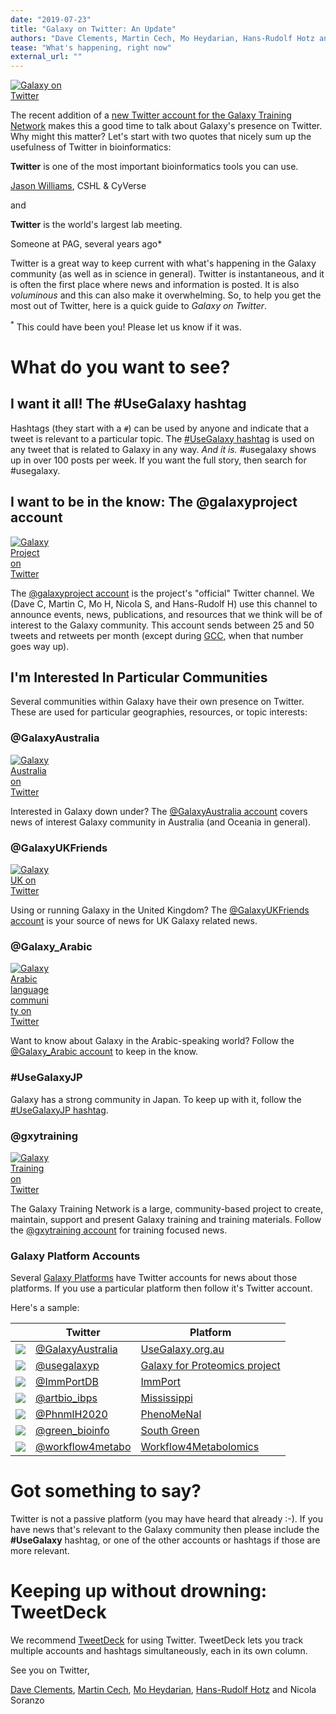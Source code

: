 ```yaml
---
date: "2019-07-23"
title: "Galaxy on Twitter: An Update"
authors: "Dave Clements, Martin Cech, Mo Heydarian, Hans-Rudolf Hotz and Nicola Soranzo"
tease: "What's happening, right now"
external_url: ""
---
```


[<img class="float-right" style="max-width: 100px" src="/src/images/logos/TwitterBird300.png" alt="Galaxy on Twitter" />](https://twitter.com/hashtag/UseGalaxy)

The recent addition of a [new Twitter account for the Galaxy Training Network](https://twitter.com/gxytraining) makes this a good time to talk about Galaxy's presence on Twitter.  Why might this matter?  Let's start with two quotes that nicely sum up the usefulness of Twitter in bioinformatics:

<div class="blockquote trim-p">

**Twitter** is one of the most important bioinformatics tools you can use.

<footer class="blockquote-footer trim-p inline-p">

[Jason Williams](https://www.dnalc.org/about/staff/williams.html), CSHL & CyVerse

</footer>
</div>

and

<div class="blockquote trim-p">

**Twitter** is the world's largest lab meeting.

<footer class="blockquote-footer trim-p">Someone at PAG, several years ago*</footer>
</div>

Twitter is a great way to keep current with what's happening in the Galaxy community (as well as in science in general). Twitter is instantaneous, and it is often the first place where news and information is posted.  It is also *voluminous* and this can also make it overwhelming.  So, to help you get the most out of Twitter, here is a quick guide to *Galaxy on Twitter*.

<sup>*</sup> This could have been you!  Please let us know if it was.

# What do you want to see?

## I want it all!  The #UseGalaxy hashtag

Hashtags (they start with a `#`) can be used by anyone and indicate that a tweet is relevant to a particular topic.  The [#UseGalaxy hashtag](https://twitter.com/hashtag/UseGalaxy) is used on any tweet that is related to Galaxy in any way.  *And it is.*  #usegalaxy shows up in over 100 posts per week.  If you want the full story, then search for #usegalaxy.

## I want to be in the know: The @galaxyproject account

[<img class="float-right" style="max-width: 64px" src="/src/images/galaxy-logos/galaxy_project_logo_square_no_text.png" alt="Galaxy Project on Twitter" />](https://twitter.com/galaxyproject)

The [@galaxyproject account](https://twitter.com/galaxyproject) is the project's "official" Twitter channel.  We (Dave C, Martin C, Mo H, Nicola S, and Hans-Rudolf H) use this channel to announce events, news, publications, and resources that we think will be of interest to the Galaxy community.  This account sends between 25 and 50 tweets and retweets per month (except during [GCC](https://galaxyproject.org/gcc/), when that number goes way up).

## I'm Interested In Particular Communities

Several communities within Galaxy have their own presence on Twitter.  These are used for particular geographies, resources, or topic interests:

### @GalaxyAustralia

[<img class="float-right" style="max-width: 64px" src="/src/images/logos/GalaxyAustralia-square.jpg" alt="Galaxy Australia on Twitter" />](https://twitter.com/GalaxyAustralia)

Interested in Galaxy down under?  The [@GalaxyAustralia account](https://twitter.com/GalaxyAustralia) covers news of interest Galaxy community in Australia (and Oceania in general). 

### @GalaxyUKFriends

[<img class="float-right" style="max-width: 64px" src="/src/images/logos/GalaxyUKFriends.png" alt="Galaxy UK on Twitter" />](https://twitter.com/GalaxyUKFriends)

Using or running Galaxy in the United Kingdom?  The [@GalaxyUKFriends account](https://twitter.com/GalaxyUKFriends) is your source of news for UK Galaxy related news.

### @Galaxy_Arabic

[<img class="float-right" style="max-width: 64px" src="/src/images/logos/galaxy-arabic.jpg" alt="Galaxy Arabic language community on Twitter" />](https://twitter.com/Galaxy_Arabic)

Want to know about Galaxy in the Arabic-speaking world?  Follow the [@Galaxy_Arabic account](https://twitter.com/Galaxy_Arabic) to keep in the know.

### #UseGalaxyJP

Galaxy has a strong community in Japan.  To keep up with it, follow the [#UseGalaxyJP hashtag](https://twitter.com/hashtag/UseGalaxyJP).

### @gxytraining

[<img class="float-right" style="max-width: 64px" src="/src/images/galaxy-logos/GTNStarBars300.png" alt="Galaxy Training on Twitter" />](https://twitter.com/gxytraining)

The Galaxy Training Network is a large, community-based project to create, maintain, support and present Galaxy training and training materials.  Follow the [@gxytraining account](https://twitter.com/gxytraining) for training focused news.

### Galaxy Platform Accounts

Several [Galaxy Platforms](/src/use) have Twitter accounts for news about those platforms.  If you use a particular platform then follow it's Twitter account.

Here's a sample:

|       | Twitter | Platform |
| ----- | ------- | -------- |
| [<img style="max-width: 40px" src="/src/images/logos/GalaxyAustralia-square.jpg" />](https://twitter.com/GalaxyAustralia) |  [@GalaxyAustralia](https://twitter.com/GalaxyAustralia) | [UseGalaxy.org.au](https://usegalaxy.org.au/) |
| [<img style="max-width: 40px" src="/src/images/logos/GalaxyPLogo.png" />](https://twitter.com/usegalaxyp) | [@usegalaxyp](https://twitter.com/usegalaxyp) | [Galaxy for Proteomics project](http://galaxyp.org/) |
| [<img style="max-width: 40px" src="/src/use/immport-galaxy/immport-project-logo-symbol.png" />](https://twitter.com/immportdb) | [@ImmPortDB](https://twitter.com/immportdb) | [ImmPort](https://www.immportgalaxy.org/) |
| [<img style="max-width: 40px" src="/src/use/mississippi/artbio-logo-square.jpg" />](https://twitter.com/artbio_ibps) | [@artbio_ibps](https://twitter.com/artbio_ibps) | [Mississippi](https://mississippi.snv.jussieu.fr/) |
| [<img style="max-width: 40px" src="/src/use/phenomenal/phenomenal-logo-square.png" />](https://twitter.com/phnmlh2020) | [@PhnmlH2020](https://twitter.com/phnmlh2020) | [PhenoMeNal](http://public.phenomenal-h2020.eu/) | 
| [<img style="max-width: 40px" src="/src/use/archive/south-green/south-green-twitter.jpg" />](https://twitter.com/green_bioinfo) | [@green_bioinfo](https://twitter.com/green_bioinfo) | [South Green](https://southgreen.fr/) |
| [<img style="max-width: 40px" src="/src/use/workflow4metabolomics/w4m-twitter.jpg" />](https://twitter.com/workflow4metabo) | [@workflow4metabo](https://twitter.com/workflow4metabo) | [Workflow4Metabolomics](https://galaxy.workflow4metabolomics.org) | 

# Got something to say?

Twitter is not a passive platform (you may have heard that already :-).  If you have news that's relevant to the Galaxy community then please include the **#UseGalaxy** hashtag, or one of the other accounts or hashtags if those are more relevant.


# Keeping up without drowning: TweetDeck

We recommend [TweetDeck](https://tweetdeck.twitter.com/) for using Twitter.  TweetDeck lets you track multiple accounts and hashtags simultaneously, each in its own column.


See you on Twitter,

[Dave Clements](/src/people/dave-clements/index.md), [Martin Cech](/src/people/marten/index.md), [Mo Heydarian](/src/people/mo-heydarian/index.md), [Hans-Rudolf Hotz](/src/people/hansrudolf-hotz/index.md) and Nicola Soranzo
